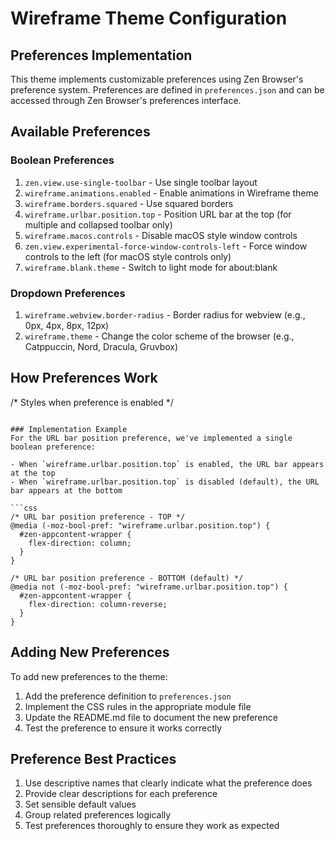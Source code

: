 
# Wireframe Theme Configuration

## Preferences Implementation

This theme implements customizable preferences using Zen Browser's preference system. Preferences are defined in `preferences.json` and can be accessed through Zen Browser's preferences interface.

## Available Preferences

### Boolean Preferences

1. `zen.view.use-single-toolbar` - Use single toolbar layout
2. `wireframe.animations.enabled` - Enable animations in Wireframe theme
3. `wireframe.borders.squared` - Use squared borders
4. `wireframe.urlbar.position.top` - Position URL bar at the top (for multiple and collapsed toolbar only)
5. `wireframe.macos.controls` - Disable macOS style window controls
6. `zen.view.experimental-force-window-controls-left` - Force window controls to the left (for macOS style controls only)
7. `wireframe.blank.theme` - Switch to light mode for about:blank

### Dropdown Preferences

1. `wireframe.webview.border-radius` - Border radius for webview (e.g., 0px, 4px, 8px, 12px)
2. `wireframe.theme` - Change the color scheme of the browser (e.g., Catppuccin, Nord, Dracula, Gruvbox)

## How Preferences Work

  /* Styles when preference is enabled */
  
```

### Implementation Example
For the URL bar position preference, we've implemented a single boolean preference:

- When `wireframe.urlbar.position.top` is enabled, the URL bar appears at the top
- When `wireframe.urlbar.position.top` is disabled (default), the URL bar appears at the bottom

```css
/* URL bar position preference - TOP */
@media (-moz-bool-pref: "wireframe.urlbar.position.top") {
  #zen-appcontent-wrapper {
    flex-direction: column;
  }
}

/* URL bar position preference - BOTTOM (default) */
@media not (-moz-bool-pref: "wireframe.urlbar.position.top") {
  #zen-appcontent-wrapper {
    flex-direction: column-reverse;
  }
}
```

## Adding New Preferences

To add new preferences to the theme:

1. Add the preference definition to `preferences.json`
2. Implement the CSS rules in the appropriate module file
3. Update the README.md file to document the new preference
4. Test the preference to ensure it works correctly

## Preference Best Practices

1. Use descriptive names that clearly indicate what the preference does
2. Provide clear descriptions for each preference
3. Set sensible default values
4. Group related preferences logically
5. Test preferences thoroughly to ensure they work as expected